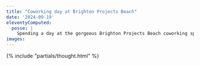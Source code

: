 ```yaml
---
title: "Coworking day at Brighton Projects Beach"
date: '2024-09-19'
eleventyComputed:
  posse: |
    Spending a day at the gorgeous Brighton Projects Beach coworking space with @alpower@mastodon.social before heading off to UXup meetup.
images:
---
```


{% include "partials/thought.html" %}